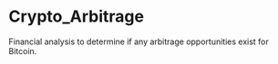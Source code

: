 # Crypto_Arbitrage
Financial analysis to determine if any arbitrage opportunities exist for Bitcoin.


